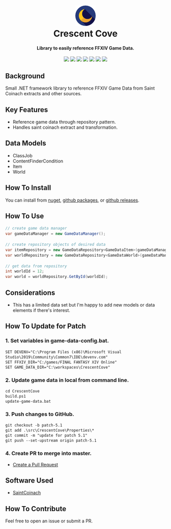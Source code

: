 <h1 align="center">
  <br><a href="https://github.com/kalilistic/crescentcove"><img src="img/bannerIcon.png" alt="Crescent Cove"></a>
  <br>Crescent Cove<br>
</h1>
<h4 align="center">Library to easily reference FFXIV Game Data.</h4>

<p align="center">
  <a href="https://github.com/kalilistic/crescentcove/releases/latest"><img src="https://img.shields.io/github/v/release/kalilistic/crescentcove"></a>
  <a href="https://ci.appveyor.com/project/kalilistic/crescentcove/branch/master"><img src="https://img.shields.io/appveyor/ci/kalilistic/crescentcove"></a>
  <a href="https://ci.appveyor.com/project/kalilistic/crescentcove/branch/master/tests"><img src="https://img.shields.io/appveyor/tests/kalilistic/crescentcove"></a>
  <a href="https://codecov.io/gh/kalilistic/crescentcove/branch/master"><img src="https://img.shields.io/codecov/c/gh/kalilistic/crescentcove"></a>
  <a href="https://github.com/kalilistic/crescentcove/blob/master/LICENSE"><img src="https://img.shields.io/github/license/kalilistic/crescentcove?color=lightgrey"></a>
  <a href="https://github.com/kalilistic/crescentcove/blob/master/LICENSE"><img src="https://img.shields.io/github/license/kalilistic/crescentcove?color=lightgrey"></a>
  <a href="https://discord.gg/ftn4k7x"><img src="https://img.shields.io/badge/chat-on%20discord-7289da.svg"></a>
</p>

## Background

Small .NET framework library to reference FFXIV Game Data from Saint Coinach extracts and other sources.

## Key Features

* Reference game data through repository pattern.
* Handles saint coinach extract and transformation.

## Data Models

* ClassJob
* ContentFinderCondition
* Item
* World

## How To Install

You can install from <a href="https://www.nuget.org/packages/CrescentCove/">nuget</a>, <a href="https://github.com/kalilistic/CrescentCove/packages">github packages</a>, or <a href="https://github.com/kalilistic/CrescentCove/releases/latest">github releases</a>.

## How To Use

```csharp
// create game data manager
var gameDataManager = new GameDataManager();

// create repository objects of desired data
var itemRepository = new GameDataRepository<GameDataItem>(gameDataManager.Item);
var worldRepository = new GameDataRepository<GameDataWorld>(gameDataManager.World);

// get data from repository
int worldId = 12;
var world = worldRepository.GetById(worldId);
```

## Considerations

* This has a limited data set but I'm happy to add new models or data elements if there's interest.

## How To Update for Patch

### 1. Set variables in game-data-config.bat.

```shell
SET DEVENV="C:\Program Files (x86)\Microsoft Visual Studio\2019\Community\Common7\IDE\devenv.com"
SET FFXIV_DIR="C:/games/FINAL FANTASY XIV Online"
SET GAME_DATA_DIR="C:\workspaces\CrescentCove"
```

### 2. Update game data in local from command line.

```shell
cd CrescentCove
build.ps1
update-game-data.bat
```

### 3. Push changes to GitHub.

```shell
git checkout -b patch-5.1
git add .\src\CrescentCove\Properties\*
git commit -m "update for patch 5.1"
git push --set-upstream origin patch-5.1
```

### 4. Create PR to merge into master.

* <a href="https://help.github.com/en/desktop/contributing-to-projects/creating-a-pull-request">Create a Pull Request</a>

## Software Used

* <a href="https://github.com/ufx/SaintCoinach">SaintCoinach</a>

## How To Contribute

Feel free to open an issue or submit a PR.